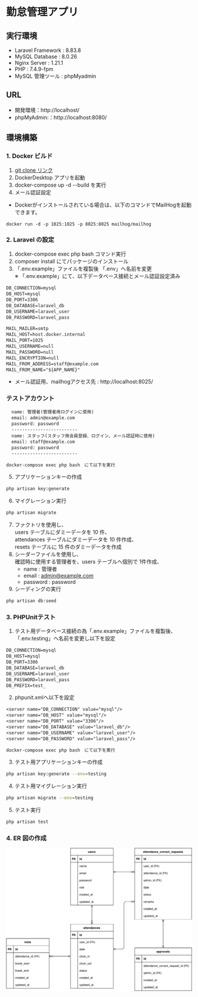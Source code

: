 # 勤怠管理アプリ

## 実行環境
- Laravel Framework : 8.83.8
- MySQL Database : 8.0.26
- Nginx Server : 1.21.1
- PHP : 7.4.9-fpm
- MySQL 管理ツール : phpMyadmin

## URL
- 開発環境：http://localhost/
- phpMyAdmin:：http://localhost:8080/

## 環境構築

### 1. Docker ビルド
1. [git clone リンク](https://github.com/coachtech-material/laravel-docker-template)
2. DockerDesktop アプリを起動
3. docker-compose up -d --build を実行
4. メール認証設定
- Dockerがインストールされている場合は、以下のコマンドでMailHogを起動できます。  
```docker
docker run -d -p 1025:1025 -p 8025:8025 mailhog/mailhog
```

### 2. Laravel の設定
1. docker-compose exec php bash コマンド実行
2. composer install にてパッケージのインストール
3. 「.env.example」ファイルを複製後 「.env」へ名前を変更  
※ 「.env.example」にて、以下データベース接続とメール認証設定済み

```text
DB_CONNECTION=mysql
DB_HOST=mysql
DB_PORT=3306
DB_DATABASE=laravel_db
DB_USERNAME=laravel_user
DB_PASSWORD=laravel_pass
```
```text
MAIL_MAILER=smtp
MAIL_HOST=host.docker.internal
MAIL_PORT=1025
MAIL_USERNAME=null
MAIL_PASSWORD=null
MAIL_ENCRYPTION=null
MAIL_FROM_ADDRESS=staff@example.com
MAIL_FROM_NAME="${APP_NAME}"
```
- メール認証用、mailhogアクセス先 : http://localhost:8025/

### テストアカウント
      name: 管理者(管理者用ログインに使用)  
      email: admin@example.com  
      password: password  
      -------------------------
      name: スタッフ(スタッフ用会員登録、ログイン、メール認証時に使用)  
      email: staff@example.com  
      password: password  
      -------------------------

```text
docker-compose exec php bash　にて以下を実行
```

5. アプリケーションキーの作成
```bash
php artisan key:generate
```

6. マイグレーション実行
```bash
php artisan migrate
```

7. ファクトリを使用し、  
    users テーブルにダミーデータを 10 件、  
    attendances テーブルにダミーデータを 10 件作成、  
    resets テーブルに 15 件のダミーデータを作成
8. シーダーファイルを使用し、  
   確認時に使用する管理者を、users テーブルへ個別で 1件作成、  
   - name : 管理者
   - email : admin@example.com
   - password : password
9. シーディングの実行
```bash
php artisan db:seed
```

### 3. PHPUnitテスト
1. テスト用データベース接続の為「.env.example」ファイルを複製後、  
   「.env.testing」へ名前を変更し以下を設定
``` text
DB_CONNECTION=mysql
DB_HOST=mysql
DB_PORT=3306
DB_DATABASE=laravel_db
DB_USERNAME=laravel_user
DB_PASSWORD=laravel_pass
DB_PREFIX=test_
```
2. phpunit.xmlへ以下を設定
``` text
<server name="DB_CONNECTION" value="mysql"/>
<server name="DB_HOST" value="mysql"/>
<server name="DB_PORT" value="3306"/>
<server name="DB_DATABASE" value="laravel_db"/>
<server name="DB_USERNAME" value="laravel_user"/>
<server name="DB_PASSWORD" value="laravel_pass"/>
```

```text
docker-compose exec php bash　にて以下を実行
```

3. テスト用アプリケーションキーの作成
``` bash
php artisan key:generate --env=testing
```
4. テスト用マイグレーション実行
``` bash
php artisan migrate --env=testing
```
5. テスト実行
``` bash
php artisan test
```

### 4. ER 図の作成
![ER図](./src/attendance-test_ER.drawio.svg)
